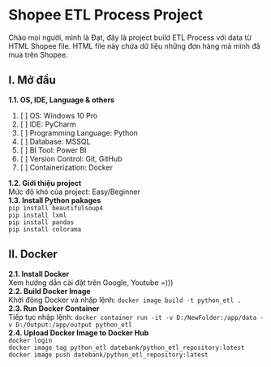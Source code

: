 # Shopee ETL Process Project
Chào mọi người, mình là Đạt, đây là project build ETL Process với data từ HTML Shopee file. HTML file này chứa dữ liệu những đơn hàng mà mình đã mua trên Shopee.
## I. Mở đầu
**1.1. OS, IDE, Language & others**
1. [ ] OS: Windows 10 Pro
2. [ ] IDE: PyCharm
3. [ ] Programming Language: Python
4. [ ] Database: MSSQL
5. [ ] BI Tool: Power BI
6. [ ] Version Control: Git, GitHub
7. [ ] Containerization: Docker

**1.2. Giới thiệu project**\
Mức độ khó của project: Easy/Beginner\
**1.3. Install Python pakages**\
`pip install beautifulsoup4`\
`pip install lxml`\
`pip install pandas`\
`pip install colorama`
## II. Docker
**2.1. Install Docker**\
Xem hướng dẫn cài đặt trên Google, Youtube =)))\
**2.2. Build Docker Image**\
Khởi động Docker và nhập lệnh: `docker image build -t python_etl .`\
**2.3. Run Docker Container**\
Tiếp tục nhập lệnh: `docker container run -it -v D:/NewFolder:/app/data -v D:/Output:/app/output python_etl`\
**2.4. Upload Docker Image to Docker Hub**\
`docker login`\
`docker image tag python_etl datebank/python_etl_repository:latest`\
`docker image push datebank/python_etl_repository:latest
`
